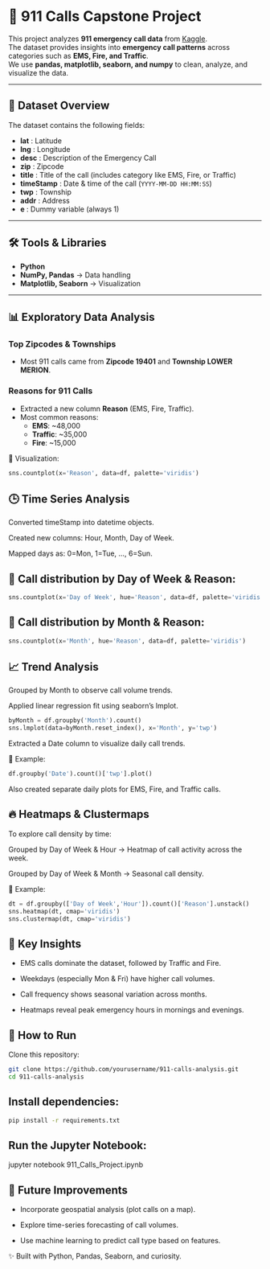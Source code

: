 # 🚨 911 Calls Capstone Project

This project analyzes **911 emergency call data** from [Kaggle](https://www.kaggle.com/mchirico/montcoalert).  
The dataset provides insights into **emergency call patterns** across categories such as **EMS, Fire, and Traffic**.  
We use **pandas, matplotlib, seaborn, and numpy** to clean, analyze, and visualize the data.

---

## 📂 Dataset Overview

The dataset contains the following fields:

- **lat** : Latitude  
- **lng** : Longitude  
- **desc** : Description of the Emergency Call  
- **zip** : Zipcode  
- **title** : Title of the call (includes category like EMS, Fire, or Traffic)  
- **timeStamp** : Date & time of the call (`YYYY-MM-DD HH:MM:SS`)  
- **twp** : Township  
- **addr** : Address  
- **e** : Dummy variable (always 1)  

---

## 🛠️ Tools & Libraries

- **Python**  
- **NumPy, Pandas** → Data handling  
- **Matplotlib, Seaborn** → Visualization  

---

## 📊 Exploratory Data Analysis

### Top Zipcodes & Townships
- Most 911 calls came from **Zipcode 19401** and **Township LOWER MERION**.

### Reasons for 911 Calls
- Extracted a new column **Reason** (EMS, Fire, Traffic).  
- Most common reasons:
  - **EMS**: ~48,000  
  - **Traffic**: ~35,000  
  - **Fire**: ~15,000  

📌 Visualization:
```python
sns.countplot(x='Reason', data=df, palette='viridis')
```

## 🕒 Time Series Analysis

Converted timeStamp into datetime objects.

Created new columns: Hour, Month, Day of Week.

Mapped days as: 0=Mon, 1=Tue, …, 6=Sun.

## 📌 Call distribution by Day of Week & Reason:
```python
sns.countplot(x='Day of Week', hue='Reason', data=df, palette='viridis')
```

## 📌 Call distribution by Month & Reason:
```python
sns.countplot(x='Month', hue='Reason', data=df, palette='viridis')
```

## 📈 Trend Analysis

Grouped by Month to observe call volume trends.

Applied linear regression fit using seaborn’s lmplot.
```python
byMonth = df.groupby('Month').count()
sns.lmplot(data=byMonth.reset_index(), x='Month', y='twp')
```

Extracted a Date column to visualize daily call trends.

📌 Example:
```python
df.groupby('Date').count()['twp'].plot()
```

Also created separate daily plots for EMS, Fire, and Traffic calls.

## 🔥 Heatmaps & Clustermaps

To explore call density by time:

Grouped by Day of Week & Hour → Heatmap of call activity across the week.

Grouped by Day of Week & Month → Seasonal call density.

📌 Example:
```python
dt = df.groupby(['Day of Week','Hour']).count()['Reason'].unstack()
sns.heatmap(dt, cmap='viridis')
sns.clustermap(dt, cmap='viridis')
```
## 📌 Key Insights

- EMS calls dominate the dataset, followed by Traffic and Fire.

- Weekdays (especially Mon & Fri) have higher call volumes.

- Call frequency shows seasonal variation across months.

- Heatmaps reveal peak emergency hours in mornings and evenings.

## 🚀 How to Run

Clone this repository:
```bash
git clone https://github.com/yourusername/911-calls-analysis.git
cd 911-calls-analysis
```

## Install dependencies:
```bash
pip install -r requirements.txt
```

## Run the Jupyter Notebook:

jupyter notebook 911_Calls_Project.ipynb

## 📌 Future Improvements

- Incorporate geospatial analysis (plot calls on a map).

- Explore time-series forecasting of call volumes.

- Use machine learning to predict call type based on features.

✨ Built with Python, Pandas, Seaborn, and curiosity.
